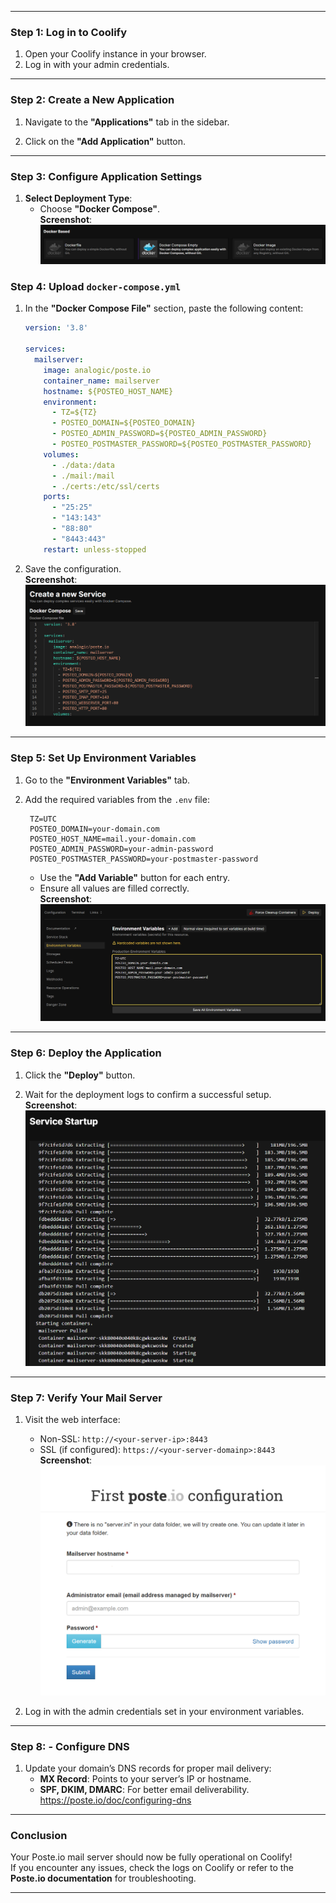 
---

### **Step 1: Log in to Coolify**

1. Open your Coolify instance in your browser.
2. Log in with your admin credentials.  
   
---

### **Step 2: Create a New Application**

1. Navigate to the **"Applications"** tab in the sidebar.


2. Click on the **"Add Application"** button.

---

### **Step 3: Configure Application Settings**

1. **Select Deployment Type**:
    - Choose **"Docker Compose"**.  
      **Screenshot**: ![Login Screenshot](images/docker_based.png)


### **Step 4: Upload `docker-compose.yml`**

1. In the **"Docker Compose File"** section, paste the following content:

   ```yaml
   version: '3.8'

   services:
     mailserver:
       image: analogic/poste.io
       container_name: mailserver
       hostname: ${POSTEO_HOST_NAME}
       environment:
         - TZ=${TZ}
         - POSTEO_DOMAIN=${POSTEO_DOMAIN}
         - POSTEO_ADMIN_PASSWORD=${POSTEO_ADMIN_PASSWORD}
         - POSTEO_POSTMASTER_PASSWORD=${POSTEO_POSTMASTER_PASSWORD}
       volumes:
         - ./data:/data
         - ./mail:/mail
         - ./certs:/etc/ssl/certs
       ports:
         - "25:25"
         - "143:143"
         - "88:80"
         - "8443:443"
       restart: unless-stopped
   ```

2. Save the configuration.  
   **Screenshot**: ![Login Screenshot](images/docker_compose.png)

---
### **Step 5: Set Up Environment Variables**

1. Go to the **"Environment Variables"** tab.  
   
2. Add the required variables from the `.env` file:
   ```env
    TZ=UTC
    POSTEO_DOMAIN=your-domain.com
    POSTEO_HOST_NAME=mail.your-domain.com
    POSTEO_ADMIN_PASSWORD=your-admin-password
    POSTEO_POSTMASTER_PASSWORD=your-postmaster-password
   ```

    - Use the **"Add Variable"** button for each entry.
    - Ensure all values are filled correctly.  
      **Screenshot**: ![Login Screenshot](images/env.png)

---
### **Step 6: Deploy the Application**

1. Click the **"Deploy"** button.  
   
2. Wait for the deployment logs to confirm a successful setup.  
   **Screenshot**: ![Login Screenshot](images/deployment.png)

---

### **Step 7: Verify Your Mail Server**

1. Visit the web interface:
    - Non-SSL: `http://<your-server-ip>:8443`
    - SSL (if configured): `https://<your-server-domainp>:8443`  
      **Screenshot**: ![Login Screenshot](images/login.png)

2. Log in with the admin credentials set in your environment variables.

---

### **Step 8: - Configure DNS**

1. Update your domain’s DNS records for proper mail delivery:
    - **MX Record**: Points to your server’s IP or hostname.
    - **SPF, DKIM, DMARC**: For better email deliverability.
   https://poste.io/doc/configuring-dns
     
---

### Conclusion

Your Poste.io mail server should now be fully operational on Coolify!  
If you encounter any issues, check the logs on Coolify or refer to the **Poste.io documentation** for troubleshooting.

---